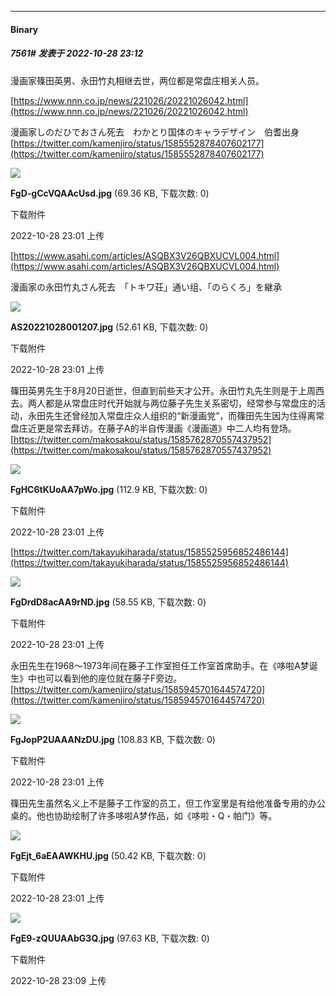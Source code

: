 

*****

####  Binary  
##### 7561#       发表于 2022-10-28 23:12

漫画家篠田英男、永田竹丸相继去世，两位都是常盘庄相关人员。

[https://www.nnn.co.jp/news/221026/20221026042.html](https://www.nnn.co.jp/news/221026/20221026042.html)

漫画家しのだひでおさん死去　わかとり国体のキャラデザイン　伯耆出身
[https://twitter.com/kamenjiro/status/1585552878407602177](https://twitter.com/kamenjiro/status/1585552878407602177)

<img src="https://img.saraba1st.com/forum/202210/28/230144nld7sddtzcjcdjtu.jpg" referrerpolicy="no-referrer">

<strong>FgD-gCcVQAAcUsd.jpg</strong> (69.36 KB, 下载次数: 0)

下载附件

2022-10-28 23:01 上传

[https://www.asahi.com/articles/ASQBX3V26QBXUCVL004.html](https://www.asahi.com/articles/ASQBX3V26QBXUCVL004.html)

漫画家の永田竹丸さん死去　「トキワ荘」通い组、「のらくろ」を継承

<img src="https://img.saraba1st.com/forum/202210/28/230143f0lyzjlz5bfyl0xu.jpg" referrerpolicy="no-referrer">

<strong>AS20221028001207.jpg</strong> (52.61 KB, 下载次数: 0)

下载附件

2022-10-28 23:01 上传

篠田英男先生于8月20日逝世，但直到前些天才公开。永田竹丸先生则是于上周西去。两人都是从常盘庄时代开始就与两位藤子先生关系密切，经常参与常盘庄的活动，永田先生还曾经加入常盘庄众人组织的“新漫画党”，而篠田先生因为住得离常盘庄近更是常去拜访。在藤子A的半自传漫画《漫画道》中二人均有登场。
[https://twitter.com/makosakou/status/1585762870557437952](https://twitter.com/makosakou/status/1585762870557437952)

<img src="https://img.saraba1st.com/forum/202210/28/230144wwok1onowgh32win.jpg" referrerpolicy="no-referrer">

<strong>FgHC6tKUoAA7pWo.jpg</strong> (112.9 KB, 下载次数: 0)

下载附件

2022-10-28 23:01 上传

[https://twitter.com/takayukiharada/status/1585525956852486144](https://twitter.com/takayukiharada/status/1585525956852486144)

<img src="https://img.saraba1st.com/forum/202210/28/230144a2t3hug7gyg3hsgz.jpg" referrerpolicy="no-referrer">

<strong>FgDrdD8acAA9rND.jpg</strong> (58.55 KB, 下载次数: 0)

下载附件

2022-10-28 23:01 上传

永田先生在1968～1973年间在藤子工作室担任工作室首席助手。在《哆啦A梦诞生》中也可以看到他的座位就在藤子F旁边。
[https://twitter.com/kamenjiro/status/1585945701644574720](https://twitter.com/kamenjiro/status/1585945701644574720)

<img src="https://img.saraba1st.com/forum/202210/28/230143pddddxddrnb2ardd.jpg" referrerpolicy="no-referrer">

<strong>FgJopP2UAAANzDU.jpg</strong> (108.83 KB, 下载次数: 0)

下载附件

2022-10-28 23:01 上传

篠田先生虽然名义上不是藤子工作室的员工，但工作室里是有给他准备专用的办公桌的。他也协助绘制了许多哆啦A梦作品，如《哆啦・Q・帕门》等。

<img src="https://img.saraba1st.com/forum/202210/28/230143z0ivf9nkv4q47qnn.jpg" referrerpolicy="no-referrer">

<strong>FgEjt_6aEAAWKHU.jpg</strong> (50.42 KB, 下载次数: 0)

下载附件

2022-10-28 23:01 上传

<img src="https://img.saraba1st.com/forum/202210/28/230941g3p2xx11qu1n3zs4.jpg" referrerpolicy="no-referrer">

<strong>FgE9-zQUUAAbG3Q.jpg</strong> (97.63 KB, 下载次数: 0)

下载附件

2022-10-28 23:09 上传

